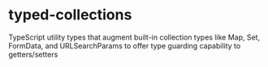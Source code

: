 # typed-collections
TypeScript utility types that augment built-in collection types like Map, Set, FormData, and URLSearchParams to offer type guarding capability to getters/setters
